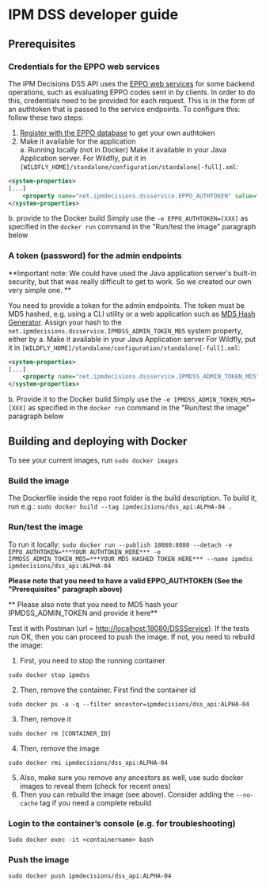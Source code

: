 # IPM DSS developer guide

## Prerequisites

### Credentials for the EPPO web services
The IPM Decisions DSS API uses the [EPPO web services](https://data.eppo.int/documentation/rest) for some backend operations, such as evaluating EPPO codes sent in by clients. In order to do this, credentials need to be provided for each request. This is in the form of an authtoken that is passed to the service endpoints. To configure this: follow these two steps:

1. [Register with the EPPO database](https://data.eppo.int/user/register) to get your own authtoken
2. Make it available for the application<br>
    a. Running locally (not in Docker)
Make it available in your Java Application server. For Wildfly, put it in `[WILDFLY_HOME]/standalone/configuration/standalone[-full].xml`:

``` xml
<system-properties>
[...]
    <property name="net.ipmdecisions.dssservice.EPPO_AUTHTOKEN" value="***YOUR_AUTHTOKEN_HERE***"/>
</system-properties>
```
b. provide to the Docker build
Simply use the `-e EPPO_AUTHTOKEN=[XXX]` as specified in the `docker run` command in the "Run/test the image" paragraph below

### A token (password) for the admin endpoints
**Important note: We could have used the Java application server's built-in security, but that was really difficult to get to work. So we created our own very simple one. **

You need to provide a token for the admin endpoints. The token must be MD5 hashed, e.g. using a CLI utility or a web application such as [MD5 Hash Generator](https://www.md5hashgenerator.com/). Assign your hash to the `net.ipmdecisions.dssservice.IPMDSS_ADMIN_TOKEN_MD5` system property, either by 
a. Make it available in your Java Application server
For Wildfly, put it in `[WILDFLY_HOME]/standalone/configuration/standalone[-full].xml`:

``` xml
<system-properties>
[...]
    <property name="net.ipmdecisions.dssservice.IPMDSS_ADMIN_TOKEN_MD5" value="***YOUR MD5 HASH HERE***"/>
</system-properties>
```
b. Provide it to the Docker build
Simply use the `-e IPMDSS_ADMIN_TOKEN_MD5=[XXX]` as specified in the `docker run` command in the "Run/test the image" paragraph below

## Building and deploying with Docker

To see your current images, run `sudo docker images`

### Build the image

The Dockerfile inside the repo root folder is the build description. To build it, run e.g.:
`sudo docker build --tag ipmdecisions/dss_api:ALPHA-04 .`

### Run/test the image
To run it locally:
`sudo docker run --publish 18080:8080 --detach -e EPPO_AUTHTOKEN=***YOUR AUTHTOKEN_HERE*** -e IPMDSS_ADMIN_TOKEN_MD5=***YOUR MD5 HASHED TOKEN HERE*** --name ipmdss ipmdecisions/dss_api:ALPHA-04`

**Please note that you need to have a valid EPPO_AUTHTOKEN (See the "Prerequisites" paragraph above)**

** Please also note that you need to MD5 hash your IPMDSS_ADMIN_TOKEN and provide it here**


Test it with Postman (url = [http://localhost:18080/DSSService](http://localhost:18080/DSSService)). If the tests run OK, then you can proceed to push the image. If not, you need to rebuild the image:
1. First, you need to stop the running container

```
sudo docker stop ipmdss
```

2. Then, remove the container. First find the container id

```
sudo docker ps -a -q --filter ancestor=ipmdecisions/dss_api:ALPHA-04
```
3. Then, remove it

```
sudo docker rm [CONTAINER_ID]
```

4. Then, remove the image

```
sudo docker rmi ipmdecisions/dss_api:ALPHA-04
```

5. Also, make sure you remove any ancestors as well, use sudo docker images to reveal them (check for recent ones)
6. Then you can rebuild the image (see above). Consider adding the `--no-cache` tag if you need a complete rebuild

### Login to the container’s console (e.g. for troubleshooting)
```
Sudo docker exec -it <containername> bash
```

### Push the image
```
sudo docker push ipmdecisions/dss_api:ALPHA-04
```
